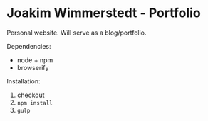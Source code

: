 # Joakim Wimmerstedt - Portfolio

Personal website. Will serve as a blog/portfolio.

Dependencies:
* node + npm
* browserify

Installation:
1. checkout
2. `npm install`
3. `gulp`
